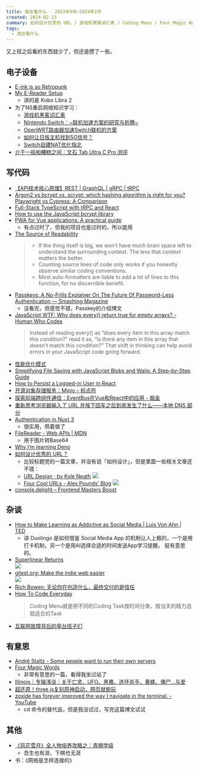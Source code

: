 ```yaml
---
title: 我在看什么 · 2023年9月~2024年2月
created: 2024-02-23
summary: 如何设计优秀的 URL / 游戏机黑客词汇表 / Coding Menu / Four Magic Words
tags: 
  - 我在看什么
---
```


又上班之后看的东西就少了，但还是攒了一些。

## 电子设备
- [E-ink is so Retropunk](https://rmkit.dev/eink-is-so-retropunk/)
- [My E-Reader Setup](https://blog.videah.net/my-e-reader-setup/)  
  - 讲的是 Kobo Libra 2
- 为了NS重启网络知识学习：
	- [游戏机黑客词汇表](https://gledos.science/hacking-game-console-word-list.html)
	- [Nintendo Switch：~联机加速方案的研究与折腾~](https://zankyo.cc/2845/)
	- [OpenWRT路由器加速Switch联机的方案](https://nekodaemon.com/2021/03/02/OpenWRT%E8%B7%AF%E7%94%B1%E5%99%A8%E5%8A%A0%E9%80%9FSwitch%E8%81%94%E6%9C%BA%E7%9A%84%E6%96%B9%E6%A1%88/)
	- [如何让日版主机找到5G信号？](https://www.gcores.com/articles/25847)
	- [Switch自建NAT优化指北](https://blog.z3ratu1.top/Switch%E8%87%AA%E5%BB%BANAT%E4%BC%98%E5%8C%96%E6%8C%87%E5%8C%97.html)
- [介于一般和糟糕之间：文石 Tab Ultra C Pro 测评](https://roriri.one/2023/12/10/boox-tab-c-pro/)
## 写代码
- [【API技术核心原理】REST | GraphQL | gRPC | tRPC](https://www.bilibili.com/video/BV1yL41167fD/)
- [Argon2 vs bcrypt vs. scrypt: which hashing algorithm is right for you?](https://stytch.com/blog/argon2-vs-bcrypt-vs-scrypt/)[Playwright vs Cypress: A Comparison](https://www.browserstack.com/guide/playwright-vs-cypress)
- [Full-Stack TypeScript with tRPC and React](https://www.robinwieruch.de/react-trpc/)
- [How to use the JavaScript bcrypt library](https://flaviocopes.com/javascript-bcrypt/)
- [PWA for Vue applications: A practical guide](https://dev.to/pegahsafaie/pwa-for-vue-applications-a-practical-guide-4de3)  
  - 有点过时了，但我的项目也是过时的，所以能用
- [The Source of Readability](https://loup-vaillant.fr/articles/source-of-readability)
  > - If the thing itself is big, we won’t have much brain space left to understand the surrounding context. The less that context matters the better.
  > - Counting source lines of code only works if you honestly observe similar coding conventions.
  > - Most auto-formatters are liable to add a lot of lines to this function, for no discernible benefit.
- [Passkeys: A No-Frills Explainer On The Future Of Password-Less Authentication — Smashing Magazine](https://www.smashingmagazine.com/2023/10/passkeys-explainer-future-password-less-authentication/) 
  - 没看完，但感觉不错，Passkey的介绍博文
- [JavaScript WTF: Why does every() return true for empty arrays? - Human Who Codes](https://humanwhocodes.com/blog/2023/09/javascript-wtf-why-does-every-return-true-for-empty-array/)
  > Instead of reading every() as “does every item in this array match this condition?” read it as, “is there any item in this array that doesn’t match this condition?” That shift in thinking can help avoid errors in your JavaScript code going forward.
- [性能优化模式](https://tech.meituan.com/2015/12/10/performance-tuning-pattern.html)
- [Simplifying File Saving with JavaScript Blobs and Wails: A Step-by-Step Guide](https://www.shrey.com/blog/simplifying-file-saving-with-javascript-blobs-and-wails-a-step-by-step-guide)
- [How to Persist a Logged-in User in React](https://www.freecodecamp.org/news/how-to-persist-a-logged-in-user-in-react/)
- [开源对象存储服务：Minio – 标点符](https://www.biaodianfu.com/minio.html)
- [探索前端跨组件通信：EventBus在Vue和React中的应用 - 掘金](https://juejin.cn/post/7321271017430908980)
- [重新思考浏览器输入了 URL 并按下回车之后到底发生了什么——本地 DNS 部分](https://nova.moe/rethink-type-url-dns/)
- [Authentication in Nuxt 3](https://dev.to/rafaelmagalhaes/authentication-in-nuxt-3-375o)  
  - 很实用，照着做了
- [FileReader - Web APIs | MDN](https://developer.mozilla.org/en-US/docs/Web/API/FileReader?retiredLocale=de)  
  - 用于图片转Base64
- [Why I’m learning Deno](https://commonlog.jjude.com/why-im-learning-deno/)
- [如何设计优秀的 URL？](https://segmentfault.com/a/1190000044493390)  
  - 比较标题党的一篇文章，并没有说「如何设计」，但是里面一些相关文章还不错：
  - [URL Design · by Kyle Neath](https://warpspire.com/posts/url-design/)
    ![](https://pub-eb20299ee95f451585d2c46aebc230cf.r2.dev/68ef115599338d55544a06f2b5e09a41c76f08df86d8747fbf910cd8db90bcb1.png?name=r6e5SqDyAwOOjw.png)
  - [Four Cool URLs - Alex Pounds’ Blog](https://alexpounds.com/blog/2018/12/29/four-cool-urls)
    ![](https://pub-eb20299ee95f451585d2c46aebc230cf.r2.dev/a669595d6471f3a19f429049ef2a86643418dc59401aeb47c0e5cd21e55c8594.png?name=hfviauAb6nF3Zg.png)
- [console.delight – Frontend Masters Boost](https://frontendmasters.com/blog/console-delight/)

## 杂谈
- [How to Make Learning as Addictive as Social Media | Luis Von Ahn | TED](https://www.youtube.com/watch?v=P6FORpg0KVo)  
	- 讲 Duolingo 是如何借鉴 Social Media App 的机制让人上瘾的，一个是用打卡机制，另一个是用AI选择合适的时间发送App学习提醒。
	  挺有意思的。
- [Superlinear Returns](http://paulgraham.com/superlinear.html)  
	![](https://pub-eb20299ee95f451585d2c46aebc230cf.r2.dev/799382e7bb5233848d64d2c9f9b66f005cabf10b392c88ebbd45697726c35f41.png?name=H7b4BGF28QUXVQ.png)
- [gilest.org: Make the indie web easier](https://gilest.org/indie-easy.html)  
  ![](https://pub-eb20299ee95f451585d2c46aebc230cf.r2.dev/59022fcc9e65db4b2621aeee3e3b097aae8ae45c5b836be76675b593bfa8cfc7.jpeg?name=muWaI4e68RxaWw.jpeg)
- [Rich Bowen: 无论你在创造什么，最终交付的是信任](https://segmentfault.com/a/1190000044267214)
- [How To Code Everyday](https://www.youtube.com/watch?v=a0eB7tMkvs4)
	> Coding Menu就是把不同的Coding Task按时间分类，按当天的精力选取适合的Task
- [互联网故障背后的草台班子们](https://mp.weixin.qq.com/s/e7S_USwAkg6ACLOcHHX9rg)
## 有意思
- [André Staltz - Some people want to run their own servers](https://staltz.com/some-people-want-to-run-their-own-servers.html)
- [Four Magic Words](https://www.fortressofdoors.com/four-magic-words/)  
  - 非常有意思的一篇，看得我坐过站了
- [Illinois｜专辑浅谈｜关于亡灵、UFO、黑鹰、连环杀手、黄蜂、僵尸…与爱](https://mp.weixin.qq.com/s/8_y6Opx2orhhT-phbX_yHg)
- [超还原！three.js复刻原神启动，网页就能玩](https://www.bilibili.com/video/BV1E8411v7xy)
- [zoxide has forever improved the way I navigate in the terminal. - YouTube](https://www.youtube.com/watch?v=aghxkpyRVDY)  
  - cd 命令的替代品，但是我没试过，写完这篇博文试试

## 其他
- [《风花雪月》全人物培养攻略之：青狮学级](https://www.bilibili.com/read/cv3334448/)
  - 吾生也有涯，下棋也无涯
- 书：《网络是怎样连接的》